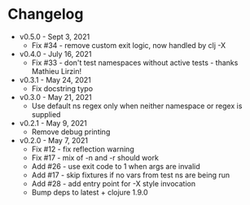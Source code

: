 Changelog
===========

* v0.5.0 - Sept 3, 2021
  * Fix #34 - remove custom exit logic, now handled by clj -X
* v0.4.0 - July 16, 2021
  * Fix #33 - don't test namespaces without active tests - thanks Mathieu Lirzin!
* v0.3.1 - May 24, 2021
  * Fix docstring typo
* v0.3.0 - May 21, 2021
  * Use default ns regex only when neither namespace or regex is supplied
* v0.2.1 - May 9, 2021
  * Remove debug printing
* v0.2.0 - May 7, 2021
  * Fix #12 - fix reflection warning
  * Fix #17 - mix of -n and -r should work
  * Add #26 - use exit code to 1 when args are invalid
  * Add #17 - skip fixtures if no vars from test ns are being run
  * Add #28 - add entry point for -X style invocation
  * Bump deps to latest + clojure 1.9.0

